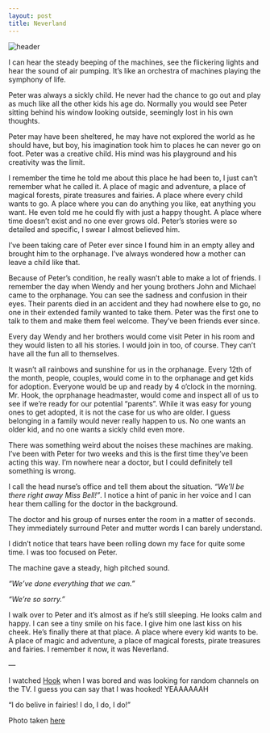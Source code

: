 ```yaml
---
layout: post
title: Neverland
---
```


![header](https://dl.dropboxusercontent.com/u/10140526/Blog%20Stuff/animal-children-photography-elena-shumilova-21.jpg)

I can hear the steady beeping of the machines, see the flickering lights and hear the sound of air pumping. It’s like an orchestra of machines playing the symphony of life.

Peter was always a sickly child. He never had the chance to go out and play as much like all the other kids his age do. Normally you would see Peter sitting behind his window looking outside, seemingly lost in his own thoughts.

Peter may have been sheltered, he may have not explored the world as he should have, but boy, his imagination took him to places he can never go on foot. Peter was a creative child. His mind was his playground and his creativity was the limit.

I remember the time he told me about this place he had been to, I just can’t remember what he called it. A place of magic and adventure, a place of magical forests, pirate treasures and fairies. A place where every child wants to go. A place where you can do anything you like, eat anything you want. He even told me he could fly with just a happy thought. A place where time doesn’t exist and no one ever grows old. Peter’s stories were so detailed and specific, I swear I almost believed him.

I’ve been taking care of Peter ever since I found him in an empty alley and brought him to the orphanage. I’ve always wondered how a mother can leave a child like that.

Because of Peter’s condition, he really wasn’t able to make a lot of friends. I remember the day when Wendy and her young brothers John and Michael came to the orphanage. You can see the sadness and confusion in their eyes. Their parents died in an accident and they had nowhere else to go, no one in their extended family wanted to take them. Peter was the first one to talk to them and make them feel welcome. They’ve been friends ever since.

Every day Wendy and her brothers would come visit Peter in his room and they would listen to all his stories. I would join in too, of course. They can’t have all the fun all to themselves.

It wasn’t all rainbows and sunshine for us in the orphanage. Every 12th of the month, people, couples, would come in to the orphanage and get kids for adoption. Everyone would be up and ready by 4 o’clock in the morning. Mr. Hook, the oprphanage headmaster, would come and inspect all of us to see if we’re ready for our potential “parents”. While it was easy for young ones to get adopted, it is not the case for us who are older. I guess belonging in a family would never really happen to us. No one wants an older kid, and no one wants a sickly child even more.

There was something weird about the noises these machines are making. I’ve been with Peter for two weeks and this is the first time they’ve been acting this way. I’m nowhere near a doctor, but I could definitely tell something is wrong.

I call the head nurse’s office and tell them about the situation. *“We’ll be there right away Miss Bell!”*. I notice a hint of panic in her voice and I can hear them calling for the doctor in the background.

The doctor and his group of nurses enter the room in a matter of seconds. They immediately surround Peter and mutter words I can barely understand.

I didn’t notice that tears have been rolling down my face for quite some time. I was too focused on Peter.

The machine gave a steady, high pitched sound.

*“We’ve done everything that we can.”*

*“We’re so sorry.”*

I walk over to Peter and it’s almost as if he’s still sleeping. He looks calm and happy. I can see a tiny smile on his face. I give him one last kiss on his cheek. He’s finally there at that place. A place where every kid wants to be. A place of magic and adventure, a place of magical forests, pirate treasures and fairies. I remember it now, it was Neverland.

—

I watched [Hook](http://www.imdb.com/title/tt0102057/) when I was bored and was looking for random channels on the TV. I guess you can say that I was hooked! YEAAAAAAH

“I do belive in fairies! I do, I do, I do!”

Photo taken [here](http://www.boredpanda.com/animal-children-photography-elena-shumilova/?image_id=animal-children-photography-elena-shumilova-21.jpg)
